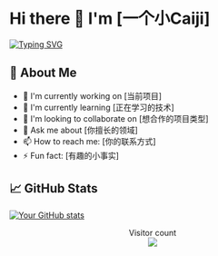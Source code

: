 # Hi there 👋 I'm [一个小Caiji]

[![Typing SVG](https://readme-typing-svg.herokuapp.com?font=Fira+Code&pause=1000&color=00F718&width=435&lines=Full+Stack+Developer;Open+Source+Enthusiast;Tech+Blogger;Problem+Solver)](https://git.io/typing-svg)

## 🚀 About Me

- 🔭 I'm currently working on [当前项目]
- 🌱 I'm currently learning [正在学习的技术]
- 👯 I'm looking to collaborate on [想合作的项目类型]
- 💬 Ask me about [你擅长的领域]
- 📫 How to reach me: [你的联系方式]
- ⚡ Fun fact: [有趣的小事实]

## 📈 GitHub Stats

[![Your GitHub stats](https://github-readme-stats.vercel.app/api?username=Xcaiji6&show_icons=true&theme=radical)](https://github.com/Xcaiji6)


<p align="center"> 
  Visitor count<br>
  <img src="https://profile-counter.glitch.me/Xcaiji6/count.svg" />
</p>
